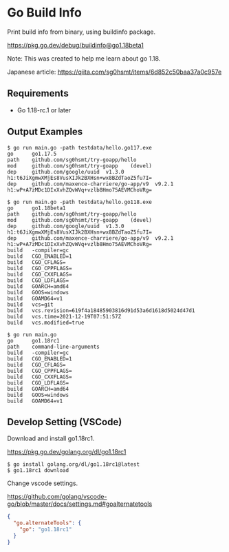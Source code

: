 # Go Build Info

Print build info from binary, using buildinfo package.

https://pkg.go.dev/debug/buildinfo@go1.18beta1

Note: This was created to help me learn about go 1.18.

Japanese article:
https://qiita.com/sg0hsmt/items/6d852c50baa37a0c957e

## Requirements

- Go 1.18-rc.1 or later

## Output Examples

```console
$ go run main.go -path testdata/hello.go117.exe
go      go1.17.5
path    github.com/sg0hsmt/try-goapp/hello
mod     github.com/sg0hsmt/try-goapp    (devel)
dep     github.com/google/uuid  v1.3.0  h1:t6JiXgmwXMjEs8VusXIJk2BXHsn+wx8BZdTaoZ5fu7I=
dep     github.com/maxence-charriere/go-app/v9  v9.2.1  h1:wP+A7zMDc1DIxXvhZQvWVq+vzlb8Hmo75AEVMChoVRg=
```

```console
$ go run main.go -path testdata/hello.go118.exe
go      go1.18beta1
path    github.com/sg0hsmt/try-goapp/hello
mod     github.com/sg0hsmt/try-goapp    (devel)
dep     github.com/google/uuid  v1.3.0  h1:t6JiXgmwXMjEs8VusXIJk2BXHsn+wx8BZdTaoZ5fu7I=
dep     github.com/maxence-charriere/go-app/v9  v9.2.1  h1:wP+A7zMDc1DIxXvhZQvWVq+vzlb8Hmo75AEVMChoVRg=
build   -compiler=gc
build   CGO_ENABLED=1
build   CGO_CFLAGS=
build   CGO_CPPFLAGS=
build   CGO_CXXFLAGS=
build   CGO_LDFLAGS=
build   GOARCH=amd64
build   GOOS=windows
build   GOAMD64=v1
build   vcs=git
build   vcs.revision=619f4a18485903816d91d53a6d1618d5024d47d1
build   vcs.time=2021-12-19T07:51:57Z
build   vcs.modified=true
```

```console
$ go run main.go
go      go1.18rc1
path    command-line-arguments
build   -compiler=gc
build   CGO_ENABLED=1
build   CGO_CFLAGS=
build   CGO_CPPFLAGS=
build   CGO_CXXFLAGS=
build   CGO_LDFLAGS=
build   GOARCH=amd64
build   GOOS=windows
build   GOAMD64=v1
```

## Develop Setting (VSCode)

Download and install go1.18rc1.

https://pkg.go.dev/golang.org/dl/go1.18rc1

```console
$ go install golang.org/dl/go1.18rc1@latest
$ go1.18rc1 download
```

Change vscode settings.

https://github.com/golang/vscode-go/blob/master/docs/settings.md#goalternatetools

```json
{
  "go.alternateTools": {
    "go": "go1.18rc1"
  }
}
```
